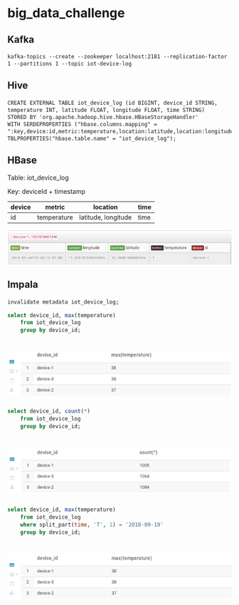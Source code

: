 # big_data_challenge
## Kafka
```
kafka-topics --create --zookeeper localhost:2181 --replication-factor 1 --partitions 1 --topic iot-device-log
```

## Hive
```
CREATE EXTERNAL TABLE iot_device_log (id BIGINT, device_id STRING, temperature INT, latitude FLOAT, longitude FLOAT, time STRING)
STORED BY 'org.apache.hadoop.hive.hbase.HBaseStorageHandler'
WITH SERDEPROPERTIES ("hbase.columns.mapping" = ":key,device:id,metric:temperature,location:latitude,location:longitude,time:time")
TBLPROPERTIES("hbase.table.name" = "iot_device_log");
```

## HBase
Table: iot_device_log

Key: deviceId + timestamp

device | metric | location | time
------ | ------ | -------- | ----
id | temperature | latitude, longitude | time

![Table view](https://github.com/okabanov18/big_data_challenge/blob/master/images/HBase_table.png?raw=true)

## Impala
```
invalidate metadata iot_device_log;
```
```sql
select device_id, max(temperature)
    from iot_device_log
    group by device_id;
```
![Max temperature](https://github.com/okabanov18/big_data_challenge/blob/master/images/temperature_by_deviceId.png?raw=true)
===
```sql
select device_id, count(*)
    from iot_device_log
    group by device_id;
```
![Count rows by device](https://github.com/okabanov18/big_data_challenge/blob/master/images/count_by_deviceId.png?raw=true)
===
```sql
select device_id, max(temperature)
    from iot_device_log
    where split_part(time, 'T', 1) = '2018-09-19'
    group by device_id;
```
![Max temperature with filter](https://github.com/okabanov18/big_data_challenge/blob/master/images/temperature_by_deviceId_filtered.png?raw=true)
===
